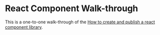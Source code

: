 # React Component Walk-through

This is a one-to-one walk-through of the 
[How to create and publish a react component library](https://dev.to/alexeagleson/how-to-create-and-publish-a-react-component-library-2oe).